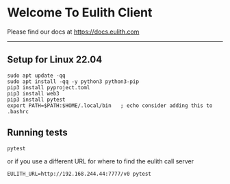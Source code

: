 # Welcome To Eulith Client
Please find our docs at https://docs.eulith.com

---

## Setup for Linux 22.04

~~~
sudo apt update -qq
sudo apt install -qq -y python3 python3-pip
pip3 install pyproject.toml
pip3 install web3
pip3 install pytest
export PATH=$PATH:$HOME/.local/bin   ; echo consider adding this to .bashrc
~~~

## Running tests

~~~
pytest
~~~

or if you use a different URL for where to find the eulith call server
~~~
EULITH_URL=http://192.168.244.44:7777/v0 pytest
~~~
